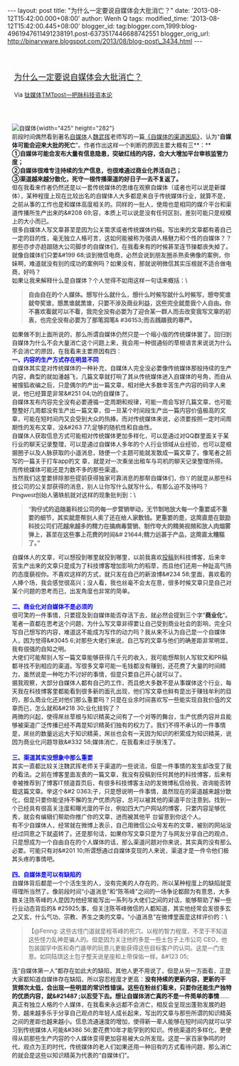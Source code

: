 --- layout: post title: "为什么一定要说自媒体会大批消亡？" date:
'2013-08-12T15:42:00.000+08:00' author: Wenh Q tags: modified\_time:
'2013-08-12T15:42:00.445+08:00' blogger\_id:
tag:blogger.com,1999:blog-4961947611491238191.post-6373517446688742551
blogger\_orig\_url:
http://binaryware.blogspot.com/2013/08/blog-post\_3434.html ---
<div style="margin: 10px; padding: 5px;">

<div style="font-size: 18px;">

[\
为什么一定要说自媒体会大批消亡？](http://www.tmtpost.com/54553.html)

</div>

<div style="font-size: 13px;">

Via [钛媒体TMTpost—把脉科技资本论](http://www.tmtpost.com/)

</div>

</div>

<div style="font-size: 13px; padding: 15px 0 10px 10px;">

![自媒体](http://www.tmtpost.com/wp-content/uploads/2013/08/137585393732.jpg "自媒体"){width="425"
height="282"}\
前段时间偶然看到著名[自媒体](http://www.tmtpost.com/tag/%E8%87%AA%E5%AA%92%E4%BD%93 "查看 自媒体 中的全部文章")人[魏武挥](http://www.tmtpost.com/author/weiwuhui "魏武挥")老师写的一篇[《自媒体的渠道困局》](http://www.tmtpost.com/53006.html)，认为“**自媒体可能会迎来大批的死亡**”。作者作出这样一个判断的原因主要大概有三**：**\
**①自媒体可能会发布大量有信息隐患，突破红线的内容，会大大增加平台审核监管力度；**\
**②自媒体很难专注持续的生产信息，也很难通过商业化养活自己；**\
**③渠道越来越分散化，死守一根传播渠道的好日子一去不复返了。**\
但在我看来作者仍然还是以一套传统媒体的思维在观察自媒体（或者也可以说是新媒体），某种程度上现在比较出名的自媒体人大多都是来自于传统媒体行业，就算不是，之前从事的工作也是和媒体高度相关的。同样的一批人，使用也是相同的媒介平台和渠道传播所生产出来的&\#208
69;容，本质上可以说是没有任何区别，差别可能只是规模上的大小而已。\
很多自媒体人写文章甚至是因为公关需求或者传统媒体约稿，写出来的文章都有着自己一定的目的性，毫无独立人格可言，这如何能被称为强调人格魅力和个性的自媒体？？那些亦步亦趋跟随大公司脚步的自媒体们，在我看来有的时候甚至连节操都丧失掉了。就像自媒体们只要&\#199
68;谈到微信电商，必然会说到朋友圈杀熟卖佛像的案例，你妹啊，难道就没有别的成功的案例吗？如果没有，那就说明微信其实压根就不适合做电商，好吗？\
如果让我来解释什么是自媒体？个人觉得不如用这样一句话来概括：\
> **自由自在的个人媒体。想写什么就什么，想什么时候写就什么时候写，想夸奖谁就夸奖谁，想黑谁就黑谁，只要不涉及商业利益，这些完全就是我个人自由。你不喜欢看就可以不看，我完全没有必要为了迎合某一群人而去改变我写文章的初衷，也完全没有必要为了那笔润笔&
> \#36153;而去践踏我的尊严。**

如果做不到上面所说的，那么所谓自媒体仍然只是一个缩小版的传统媒体罢了。回归到自媒体为什么不会大量消亡这个问题上来，我会用一种很通俗的草根语言来说说为什么不会消亡的原因，在我看来主要原因有四：\
<span style="color: blue;">**一、内容的生产方式存在明显不同**</span>\
自媒体其实是对传统媒体的一种补充，自媒体人完全没必要像传统媒体那般持续的生产内容，典型的就如潘越飞，几篇文章就打响了其从传统媒体进入自媒体的号角，而自从被搜狐收编之后，只是偶尔的产出一篇文章，相对绝大多数辛苦生产内容的码字人来说，他已经算是非常&\#251
04;功的自媒体了。\
自媒体发布内容完全没有必要遵循一定周期和规律，可能一周会写好几篇文章，也可能整整好几周都没有生产出一篇文章，但一旦某个时间段生产出一篇内容价值极高的文章，可能在短时间内又会受到大众的热捧。而对传统媒体来说，必须要按照一定时间周期性的发布文章，没&\#263
77;足够的随机性和自由性。\
自媒体人获取信息方式可能相对传统媒体更加多样化，可以是通过对QQ群里面关于某行业的聊天记录整理，可以是通过自媒体人多年的个人行业领域从业经验，也可以是根据圈子以及人脉获取的小道消息，随便一个主题可能就发散成一篇文章了。像笔者之前写的一篇关于打车app的文
章，就是对一次乘坐出租车与司机的聊天记录整理所得。而传统媒体可能还是为数不多的那些渠道。\
当然我们这里要排除那些提前获得独家可靠消息的那帮自媒体们，你丫的就是从那些科技公司的公关部获得的消息，别人让你写什么就写什么，有那么迫不及待吗？<span
style="font-family: Arial;">Pingwest创始人</span>骆轶航就对这样的现象批判到：\
> “**狗仔式的追随着科技公司的每一步营销举动，无节制地放大每一个重要或不重要的细节，其实就是帮别人卖了还在给人家数钱。更重要的是，这简直是在鼓励科技公司们花越来越多的精力在搞病毒营销、制作夸大的精美视频和放人肉烟雾弹上，甚至在这些事上花费的时间&\#
> 21644;精力远甚于产品，这简直太糟糕了。”**

自媒体人的文章，可以想投到哪里就投到哪里，以前我喜欢[投稿](http://www.tmtpost.com/tag/tougao "查看 投稿 中的全部文章")到科技博客，后来辛苦生产出来的文章只是成为了科技博客增加影响力的稻草，而且他们还用一种趾高气扬的态度藐视你。不喜欢这样的方式，就只发在自己的新浪博&\#234
58;里面，喜欢看的人捧个场，我会感觉很高兴；没人看，我也丝毫不会太在意，很多时候文章只是自己对某个问题的思考而已，出发角度也非常的简单。\
\
<span style="color: blue;">**二、商业化对自媒体不是必须的**</span>\
很可笑的一件事情，只要提及到自媒体能否存活下去，就必然会提到三个字“**商业化**”。笔者一直都在思考这个问题，为什么写文章非得要让自己受到商业社会的影响，完全只写自己想写的内容，难道这不能成为写作的动力吗？我从来不认为自己是一个自媒体人，因为觉得&\#3045
6;对那些大佬们来说，自己写的文章与他们的确差距非常明显，我有很强的自知之明。\
大佬们可能帮别人写一篇文章能够获得几千元的收入，我可能想帮别人写软文和PR稿都寻找不到相应的渠道。写很多文章可能一毛钱都没有赚到，还花费了大量的时间精力，虽然说是一种吃力不讨好的事情，但是只要自己开心就可以了。\
据我观察，大部分自媒体人都有自己的工作，而且绝大多数不是从事媒体这个行业，每天我在科技博客里都能看到很多新的面孔出现，他们写文章也鲜有是出于赚钱牟利的目的，那么商业化还对他们那么重要吗？只是在业余时间喜欢写一些能实现自我价值的文章而已，怎么就和&\#218
30;业化挂钩了？\
两微的兴起，使得屌丝草根与知识精英之间有了一个对等的舞台，生产优质内容并且能够被渠道广泛传播已经不再是知识精英们独有的权力了。我们不得不承认的一件事情是，屌丝的数量远远大于知识精英，屌丝也会有一天因为知识的积累成为知识精英，说因为商业化问题导致&\#332
58;媒体消亡，在我看来过于肤浅了。\
\
<span style="color: blue;">**三、渠道其实没想象中那么重要**</span>\
其实一直都比较关注魏武挥老师关于渠道的一些说法，但是一件事情的发生却改变了我的看法。之前在博客里面发表的一篇文章，我没有投稿到任何其他的科技博客，后来有幸被推荐到了博客IT频道首页后，有很多科技博客主动的发微博私信给我，咨询能否转载这篇文章。举这个&\#2
0363;子，只是想说明一件事情，虽然现在的渠道越来越分散化，但是只要你能坚持不懈的生产优质内容，总可以被其他的渠道平台注意到。找到一个已经具有很高关注度和曝光度的平台，例如四大门户网站的博客，只要内容足够优秀，就会有编辑们帮助你推广你的文章，进而被其他平
台留意到你这个人。\
有不少自媒体人，经常就在微博上表示，自己用微信公众号发布的文章，被别的网站没经过同意之下就盗转了。还是那句话，如果你写文章只是为了与网友分享自己的观点，只是想成为一个自由自在的个人媒体的话，那么渠道问题对你来说，其实真的没有那么必要。可能只有对&\#201
10;所谓想通过自媒体变现的人来说，渠道才是一件令他们极其头疼的事情吧。\
\
<span style="color: blue;">**四、自媒体是可以有缺陷的**</span>\
自媒体背后都是一个个活生生的人，没有完美的人存在的，所以某种程度上的缺陷就变得理所当然了。像前段时间“小道消息”和“陈苓峰”之间的一场争论都颇为有意思，大多数关注陈苓峰的人是因为他经常能写出一系列与大佬们之间的对话，能够帮助了解一些行业动态背后的&
\#25925;事，但关注陈苓峰微信的人都知道，其实他经常会发很多玄之又玄，什么气功、宗教、养生之类的文章。“小道消息”在微博里面是这样评价的：\
> 【@Fenng:
> 这些古怪门道就是程苓峰的死穴。以程的智力程度，不至于不知道这些怪力乱神是骗人的。但是因为关注他的多是一些土包子上市公司
> CEO，他包装国学中医和奇门遁甲的玩意儿更能获得这些目标客户的认同。这是一门生意。如同陆琪这土包子整天说星座和上帝保佑一样。&\#123
> 05;

连“自媒体第一人”都存在如此大的缺陷，其他人更不用说了，但是从另一方面看，正是大家都知道自媒体存在缺陷，所以容忍程度才更高：**没有持续的更新内容，更新的干货频次太低，会出现一些明显的常识性错误。这些在粉丝们看来，只要你还能生产独特的优质内容，就&\#21487
;以忍受下去。想让自媒体消亡真的不是一件简单的事情**……\
真正有独立人格的个人媒体，在我看来永远都不会消亡，相反会呈现出蓬勃发展的趋势，越来越多乐于分享自己观点的年轻人成长起来，写出的文章与那些所谓的知识精英之间的差距也越来越小。信息流通速度的增加，使得新一辈人能够在短时间内就可以学习到传统媒体人可能&\#386
56;要花费10年才能学到的知识。传统渠道的多样化，更使得从前那些生产内容的个人媒体变得更加容易被大众所发现。这是一家百家争鸣的时代，观点为王的时代，传统媒体的老人们如果还用一种旧有的方式看待问题，那么消亡的就会是这些以知识精英为代表的“自媒体们”。

</div>
